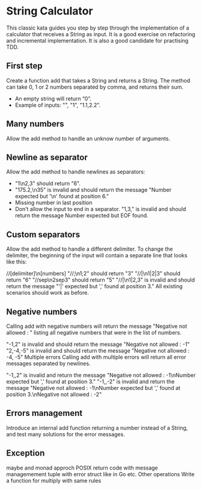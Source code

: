# String Calculator
This classic kata guides you step by step through the implementation of a calculator that receives a String as input. It is a good exercise on refactoring and incremental implementation. It is also a good candidate for practising TDD.

## First step
Create a function add that takes a String and returns a String. The method can take 0, 1 or 2 numbers separated by comma, and returns their sum.
- An empty string will return “0”.
- Example of inputs: "", "1", "1.1,2.2".

## Many numbers
Allow the add method to handle an unknow number of arguments.

## Newline as separator
Allow the add method to handle newlines as separators:

- "1\n2,3" should return "6".
- "175.2,\n35" is invalid and should return the message "Number expected but '\n' found at position 6."
- Missing number in last position
- Don’t allow the input to end in a separator. "1,3," is invalid and should return the message Number expected but EOF found.

## Custom separators
Allow the add method to handle a different delimiter. To change the delimiter, the beginning of the input will contain a separate line that looks like this:

//[delimiter]\n[numbers]
"//;\n1;2" should return "3"
"//|\n1|2|3" should return "6"
"//sep\n2sep3" should return "5"
"//|\n1|2,3" is invalid and should return the message "'|' expected but ',' found at position 3."
All existing scenarios should work as before.

## Negative numbers
Calling add with negative numbers will return the message "Negative not allowed : " listing all negative numbers that were in the list of numbers.

"-1,2" is invalid and should return the message "Negative not allowed : -1"
"2,-4,-5" is invalid and should return the message "Negative not allowed : -4, -5"
Multiple errors
Calling add with multiple errors will return all error messages separated by newlines.

"-1,,2" is invalid and return the message "Negative not allowed : -1\nNumber expected but ',' found at position 3." "-1,,-2" is invalid and return the message "Negative not allowed : -1\nNumber expected but ',' found at position 3.\nNegative not allowed : -2"

## Errors management
Introduce an internal add function returning a number instead of a String, and test many solutions for the error messages.

## Exception
maybe and monad approch
POSIX return code with message managemement
tuple with error struct like in Go
etc.
Other operations
Write a function for multiply with same rules

